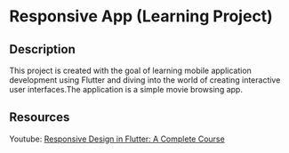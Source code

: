 # Responsive App (Learning Project)

## Description

This project is created with the goal of learning mobile application development using Flutter and diving into the world of creating interactive user interfaces.The application is a simple movie browsing app.

## Resources

Youtube: [Responsive Design in Flutter: A Complete Course](https://www.youtube.com/watch?v=mG6iSD49-OY&list=PLcmJOjMPMVkeDZEZn1USk963bJk3O9Uh3)
